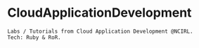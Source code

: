 ﻿# CloudApplicationDevelopment

```
Labs / Tutorials from Cloud Application Development @NCIRL.
Tech: Ruby & RoR. 
```
